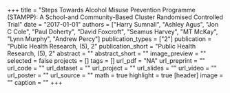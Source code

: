 +++
title = "Steps Towards Alcohol Misuse Prevention Programme (STAMPP): A School-and Community-Based Cluster Randomised Controlled Trial"
date = "2017-01-01"
authors = ["Harry Sumnall", "Ashley Agus", "Jon C Cole", "Paul Doherty", "David Foxcroft", "Seamus Harvey", "MT McKay", "Lynn Murphy", "Andrew Percy"]
publication_types = ["2"]
publication = "Public Health Research, (5), 2"
publication_short = "Public Health Research, (5), 2"
abstract = ""
abstract_short = ""
image_preview = ""
selected = false
projects = []
tags = []
url_pdf = "NA"
url_preprint = ""
url_code = ""
url_dataset = ""
url_project = ""
url_slides = ""
url_video = ""
url_poster = ""
url_source = ""
math = true
highlight = true
[header]
image = ""
caption = ""
+++
